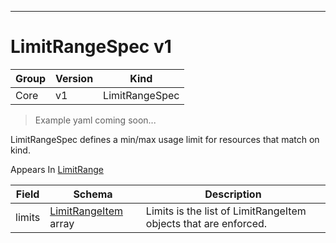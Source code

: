 

-----------
# LimitRangeSpec v1

Group        | Version     | Kind
------------ | ---------- | -----------
Core | v1 | LimitRangeSpec







> Example yaml coming soon...


LimitRangeSpec defines a min/max usage limit for resources that match on kind.

<aside class="notice">
Appears In <a href="#limitrange-v1">LimitRange</a> </aside>

Field        | Schema     | Description
------------ | ---------- | -----------
limits | [LimitRangeItem](#limitrangeitem-v1) array | Limits is the list of LimitRangeItem objects that are enforced.






